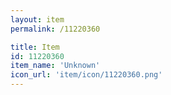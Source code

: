 ```yaml
---
layout: item
permalink: /11220360

title: Item
id: 11220360
item_name: 'Unknown'
icon_url: 'item/icon/11220360.png'
---
```

